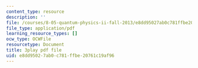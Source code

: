 ```yaml
---
content_type: resource
description: ''
file: /courses/8-05-quantum-physics-ii-fall-2013/e8dd95027ab0c781ffbe20761c19af96_7Nrymx1ULis.pdf
file_type: application/pdf
learning_resource_types: []
ocw_type: OCWFile
resourcetype: Document
title: 3play pdf file
uid: e8dd9502-7ab0-c781-ffbe-20761c19af96
---
```

